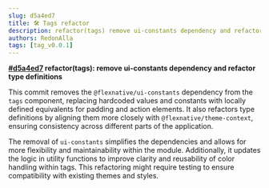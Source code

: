 ```yaml
---
slug: d5a4ed7
title: 🛠️ Tags refactor
description: refactor(tags) remove ui-constants dependency and refactor type definitions
authors: RedonAlla
tags: [tag_v0.0.1]
---
```


**[#d5a4ed7](https://github.com/RedonAlla/flexnative/commit/d5a4ed7) refactor(tags): remove ui-constants dependency and refactor type definitions**

This commit removes the `@flexnative/ui-constants` dependency from the `tags` component, replacing hardcoded values and constants with locally defined equivalents for padding and action elements. It also refactors type definitions by aligning them more closely with `@flexnative/theme-context`, ensuring consistency across different parts of the application.

The removal of `ui-constants` simplifies the dependencies and allows for more flexibility and maintainability within the module. Additionally, it updates the logic in utility functions to improve clarity and reusability of color handling within tags. This refactoring might require testing to ensure compatibility with existing themes and styles.

